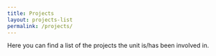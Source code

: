 ```yaml
---
title: Projects
layout: projects-list
permalink: /projects/
---
```


Here you can find a list of the projects the unit is/has been involved in.